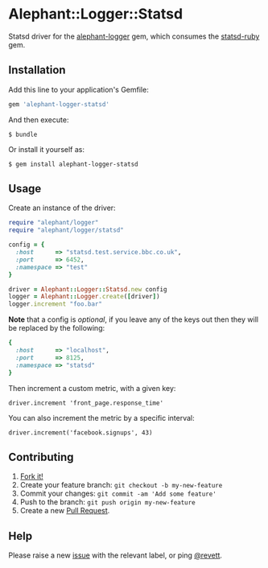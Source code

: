 # Alephant::Logger::Statsd

Statsd driver for the [alephant-logger](https://github.com/BBC-News/alephant-logger) gem, which consumes the [statsd-ruby](https://github.com/reinh/statsd) gem.

## Installation

Add this line to your application's Gemfile:

```ruby
gem 'alephant-logger-statsd'
```

And then execute:

    $ bundle

Or install it yourself as:

    $ gem install alephant-logger-statsd

## Usage

Create an instance of the driver:

```ruby
require "alephant/logger"
require "alephant/logger/statsd"

config = {
  :host      => "statsd.test.service.bbc.co.uk",
  :port      => 6452,
  :namespace => "test"
}

driver = Alephant::Logger::Statsd.new config
logger = Alephant::Logger.create([driver])
logger.increment "foo.bar"
```

**Note** that a config is *optional*, if you leave any of the keys out then they will be replaced by the following:

```ruby
{
  :host      => "localhost",
  :port      => 8125,
  :namespace => "statsd"
}
```

Then increment a custom metric, with a given key:

```key
driver.increment 'front_page.response_time'
```

You can also increment the metric by a specific interval:

```key
driver.increment('facebook.signups', 43)
```

## Contributing

1. [Fork it!](https://github.com/bbc-news/alephant-logger-statsd/fork)
2. Create your feature branch: `git checkout -b my-new-feature`
3. Commit your changes: `git commit -am 'Add some feature'`
4. Push to the branch: `git push origin my-new-feature`
5. Create a new [Pull Request](https://github.com/BBC-News/alephant-logger-statsd/compare).

## Help

Please raise a new [issue](https://github.com/BBC-News/alephant-logger-statsd/issues/new) with the relevant label, or ping [@revett](http://github.com/revett).
